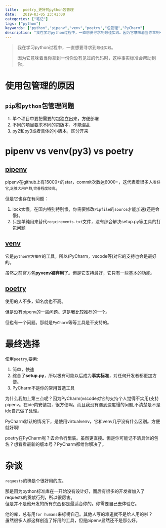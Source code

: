 ```yaml
---
title:  poetry_更好的python包管理
date:   2019-03-05 23:41:00 
categories: ["笔记"]
tags: ["python"]
keywords: ["python","pipenv","venv","poetry","包管理","PyCharm"]
description: "我在学习python过程中，一直想要寻求到最佳实践。因为它意味着当你拿到一份你没有见过的代码时，这种事实标准会帮助到你"
---
```


> 我在学习python过程中，一直想要寻求到`最佳实践`。
>
> 因为它意味着当你拿到一份你没有见过的代码时，这种事实标准会帮助到你。

使用包管理的原因
===
`pip`和`python`包管理问题
---
1. 单个项目中要把需要的包独立出来，方便部署
2. 不同的项目要求不同的包版本，不能混乱
3. py2和py3或者具体的小版本，区分开来

pipenv vs venv(py3) vs poetry
===
[pipenv](https://github.com/pypa/pipenv)
---
pipenv在github上有15000+的star，commit次数达6000+，这代表着很多人`看好它`,`足够大用户群`,`完善程度较高`。

但是它也存在有问题：  

1. lock太慢。在国内特别特别慢，你需要修改`Pipfile`的`source`才能加速(还是会慢)。
2. 只是单纯用来替代`requirements.txt`文件，没有综合解决setup.py等工具的打包问题

[venv](https://docs.python.org/3/library/venv.html)
---
它是`python官方推荐`的工具。所以(PyCharm，vscode等)对它的支持也会是最好的。  

虽然之前官方包**pyvenv被弃用**了。但是它支持最好，它只有一些基本的功能。

[poetry](https://github.com/sdispater/poetry)
---
使用的人不多，知名度也不高。  

但是没有pipenv的一些问题。这是我比较推荐的一个。  

但也有一个问题。那就是`PyCharm`等等工具是不支持的。

最终选择
===
使用`poetry`,要素:  

1. 简单，快速  
2. 综合了**setup.py**，所以极有可能以后成为**事实标准**，对任何开发者都更加方便。  
3. PyCharm不是你的常用首选工具  

为什么我加上第三点呢？因为PyCharm(vscode对它的支持个人觉得不实用)支持pipenv。在ide内安装包，很方便啊。而且我没有遇到速度慢的问题,不清楚是不是ide自己做了处理。  

PyCharm默认的情况下，是使用virtualvenv，它和venv几乎没有什么区别。方便就好啊!  

poetry在PyCharm呢？去命令行里装。虽然更直接。但是你可能记不清具体的包名？想看看最新的版本号？PyCharm都给你解决了。


杂谈
===
`requests`的确是个很好用的库。  

那是因为python标准库在一开始没有设计好，而后有很多的开发者加入了requests的贡献行列，所以很厉害。  
但是并不是他开发的所有东西都是最适合你的。你需要自己去体验它。  

他的库，总有用`for humans`来标榜自己。其他人写的难道就不是给人用的啦？  
虽然很多人都这样创造了好用的工具，但是pipenv显然还不是那么好。
